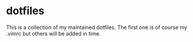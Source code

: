 # dotfiles

This is a collection of my maintained dotfiles. The first one is of course my .vimrc but others will be added in time.
